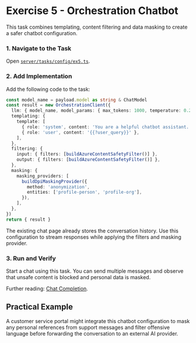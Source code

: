 # Exercise 5 - Orchestration Chatbot

This task combines templating, content filtering and data masking to create a safer chatbot configuration.

### 1. Navigate to the Task

Open [`server/tasks/config/ex5.ts`](../../server/tasks/config/ex5.ts).

### 2. Add Implementation

Add the following code to the task:

```typescript
const model_name = payload.model as string & ChatModel
const result = new OrchestrationClient({
  llm: { model_name, model_params: { max_tokens: 1000, temperature: 0.2 } },
  templating: {
    template: [
      { role: 'system', content: 'You are a helpful chatbot assistant.' },
      { role: 'user', content: '{{?user_query}}' },
    ],
  },
  filtering: {
    input: { filters: [buildAzureContentSafetyFilter()] },
    output: { filters: [buildAzureContentSafetyFilter()] },
  },
  masking: {
    masking_providers: [
      buildDpiMaskingProvider({
        method: 'anonymization',
        entities: ['profile-person', 'profile-org'],
      }),
    ],
  },
})
return { result }
```

The existing chat page already stores the conversation history. Use this configuration to stream responses while applying the filters and masking provider.

### 3. Run and Verify

Start a chat using this task. You can send multiple messages and observe that unsafe content is blocked and personal data is masked.

Further reading: [Chat Completion](https://sap.github.io/ai-sdk/docs/js/orchestration/chat-completion).

## Practical Example

A customer service portal might integrate this chatbot configuration to mask any personal references from support messages and filter offensive language before forwarding the conversation to an external AI provider.
